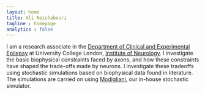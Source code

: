 ```yaml
---
layout: home
title: Ali Neishabouri
tagline : homepage
analytics : false
---
```


I am a research associate in
the [Department of Clinical and Experimental Epilepsy](https://www.ucl.ac.uk/ion/departments/epilepsy) at
University College London, [Institute of Neurology](https://www.ucl.ac.uk/ion).
I investigate the basic biophysical constraints faced by axons, and
how these constraints have shaped the trade-offs made by neurons. I
investigate these tradeoffs using stochastic simulations based on
biophysical data found in literature. The simulations are carried on
using [Modigliani](http://www.modigliani.co.uk), our in-house
stochastic simulator.
